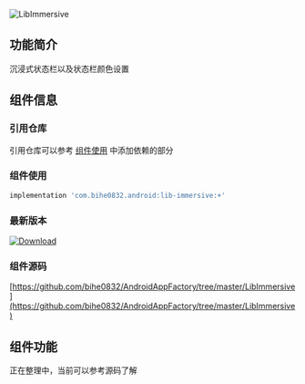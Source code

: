 ![LibImmersive](https://img.shields.io/badge/AndroidAppFactory-LibImmersive-brightgreen)
## 功能简介

沉浸式状态栏以及状态栏颜色设置

## 组件信息

### 引用仓库

引用仓库可以参考 [组件使用](./../start.md) 中添加依赖的部分

### 组件使用

```groovy
implementation 'com.bihe0832.android:lib-immersive:+'
```

### 最新版本

[ ![Download](https://api.bintray.com/packages/bihe0832/android/lib-immersive/images/download.svg) ](https://bintray.com/bihe0832/android/lib-immersive/_latestVersion)


### 组件源码

[https://github.com/bihe0832/AndroidAppFactory/tree/master/LibImmersive](https://github.com/bihe0832/AndroidAppFactory/tree/master/LibImmersive)

## 组件功能

正在整理中，当前可以参考源码了解